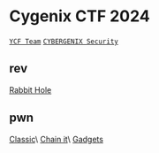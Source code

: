# Cygenix CTF 2024

[`YCF Team`](https://ycfteam.in/)
[`CYBERGENIX Security`](https://www.cybergenixsecurity.com/)

## rev

[Rabbit Hole](rev/rabbit_hole/README.md)

## pwn

[Classic](pwn/classic/README.md)\\
[Chain it](pwn/chain_it/README.md)\\
[Gadgets](pwn/gadgets/README.md)